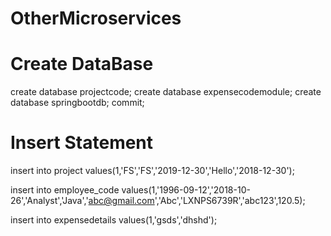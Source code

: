 # OtherMicroservices

# Create DataBase

create database projectcode;
create database expensecodemodule;
create database springbootdb;
commit;


# Insert Statement

insert into project values(1,'FS','FS','2019-12-30','Hello','2018-12-30');

insert into employee_code values(1,'1996-09-12','2018-10-26','Analyst','Java','abc@gmail.com','Abc','LXNPS6739R','abc123',120.5);

insert into expensedetails values(1,'gsds','dhshd');
